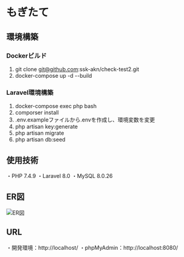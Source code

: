 # もぎたて
## 環境構築
### Dockerビルド
1. git clone git@github.com:ssk-akn/check-test2.git
2. docker-compose up -d --build
### Laravel環境構築
1. docker-compose exec php bash
2. comporser install
3. .env.exampleファイルから.envを作成し、環境変数を変更
4. php artisan key:generate
5. php artisan migrate
6. php artisan db:seed
## 使用技術
・PHP 7.4.9
・Laravel 8.0
・MySQL 8.0.26
## ER図
![ER図](/images/ER図.png)
## URL
・開発環境：http://localhost/
・phpMyAdmin：http://localhost:8080/
